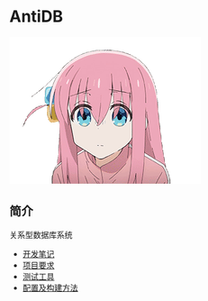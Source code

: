 # AntiDB

![shock](docs/assets/shock.gif)

## 简介

关系型数据库系统

- [开发笔记](docs/设计笔记.md)
- [项目要求](docs/《C++现代程序设计》项目考核要求.pdf)
- [测试工具](https://github.com/google/googletest)
- [配置及构建方法]()
